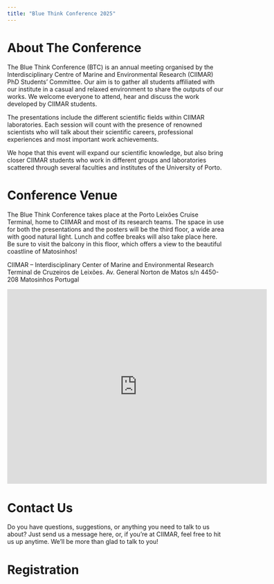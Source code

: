 ```yaml
---
title: "Blue Think Conference 2025"
---
```


# About The Conference
The Blue Think Conference (BTC) is an annual meeting organised by the Interdisciplinary Centre of Marine and Environmental Research (CIIMAR) PhD Students’ Committee. Our aim is to gather all students affiliated with our institute in a casual and relaxed environment to share the outputs of our works. We welcome everyone to attend, hear and discuss the work developed by CIIMAR students.

The presentations include the different scientific fields within CIIMAR laboratories. Each session will count with the presence of renowned scientists who will talk about their scientific careers, professional experiences and most important work achievements.

We hope that this event will expand our scientific knowledge, but also bring closer CIIMAR students who work in different groups and laboratories scattered through several faculties and institutes of the University of Porto.

# Conference Venue

The Blue Think Conference takes place at the Porto Leixões Cruise Terminal, home to CIIMAR and most of its research teams. The space in use for both the presentations and the posters will be the third floor, a wide area with good natural light. Lunch and coffee breaks will also take place here. Be sure to visit the balcony in this floor, which offers a view to the beautiful coastline of Matosinhos!

CIIMAR – Interdisciplinary Center of Marine and Environmental Research
Terminal de Cruzeiros de Leixões.
Av. General Norton de Matos s/n
4450-208 Matosinhos
Portugal

<iframe src="https://www.google.com/maps/embed?pb=!1m18!1m12!1m3!1d3003.035348394813!2d-8.703479824286276!3d41.17739620899482!2m3!1f0!2f0!3f0!3m2!1i1024!2i768!4f13.1!3m3!1m2!1s0xd246f26d34bd3bd%3A0xe0698a62c9827ed7!2sCIIMAR%20(Centro%20Interdisciplinare%20di%20ricerca%20marina%20ed%20ambientale)!5e0!3m2!1sit!2spt!4v1744897450730!5m2!1sit!2spt" width="600" height="450" style="border:0;" allowfullscreen="" loading="lazy" referrerpolicy="no-referrer-when-downgrade"></iframe>

# Contact Us
Do you have questions, suggestions, or anything you need to talk to us about? Just send us a message here, or, if you’re at CIIMAR, feel free to hit us up anytime. We’ll be more than glad to talk to you!

# Registration




